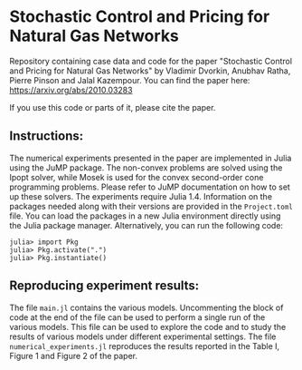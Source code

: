 # Stochastic Control and Pricing for Natural Gas Networks
Repository containing case data and code for the paper "Stochastic Control and Pricing for Natural Gas Networks" by Vladimir Dvorkin, Anubhav Ratha, Pierre Pinson and Jalal Kazempour. 
You can find the paper here: https://arxiv.org/abs/2010.03283

If you use this code or parts of it, please cite the paper.

## Instructions:
The numerical experiments presented in the paper are implemented in Julia using the JuMP package. The non-convex problems are solved using the Ipopt solver, while Mosek is used for the convex second-order cone programming problems. Please refer to JuMP documentation on how to set up these solvers. The experiments require Julia 1.4. Information on the packages needed along with their versions are provided in the `Project.toml` file. You can load the packages in a new Julia environment directly using the Julia package manager. Alternatively, you can run the following code:

```
julia> import Pkg
julia> Pkg.activate(".")
julia> Pkg.instantiate()
```

## Reproducing experiment results:
The file `main.jl` contains the various models. Uncommenting the block of code at the end of the file can be used to perform a single run of the various models. This file can be used to explore the code and to study the results of various models under different experimental settings. The file `numerical_experiments.jl` reproduces the results reported in the Table I, Figure 1 and Figure 2 of the paper.
